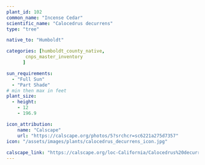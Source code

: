 ```yaml
---
plant_id: 102
common_name: "Incense Cedar"
scientific_name: "Calocedrus decurrens"
type: "tree"

native_to: "Humboldt"

categories: [humboldt_county_native,
       cnps_master_inventory
      ]

sun_requirements:
  - "Full Sun"
  - "Part Shade"
# min then max in feet
plant_size:
  - height: 
    - 12
    - 196.9

icon_attribution: 
    name: "Calscape"
    url: "https://calscape.org/photos/5?srchcr=sc6221a275d7357" 
icon: "/assets/images/plants/calocedrus_decurrens_icon.jpg"
 
calscape_link: "https://calscape.org/loc-California/Calocedrus%20decurrens%20(Incense%20Cedar)"
---
```





